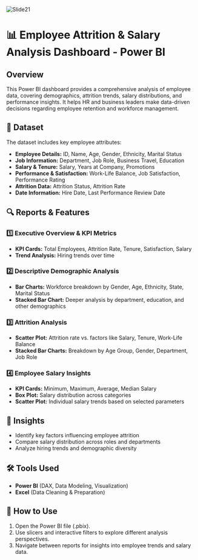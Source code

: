 
![Slide21](https://github.com/user-attachments/assets/c5e2ee4d-1d1c-48d4-8bad-086deeda3046)



# 📊 Employee Attrition & Salary Analysis Dashboard - Power BI  

## Overview  
This Power BI dashboard provides a comprehensive analysis of employee data, covering demographics, attrition trends, salary distributions, and performance insights. It helps HR and business leaders make data-driven decisions regarding employee retention and workforce management.  

## 📂 Dataset  
The dataset includes key employee attributes:  
- **Employee Details:** ID, Name, Age, Gender, Ethnicity, Marital Status  
- **Job Information:** Department, Job Role, Business Travel, Education  
- **Salary & Tenure:** Salary, Years at Company, Promotions  
- **Performance & Satisfaction:** Work-Life Balance, Job Satisfaction, Performance Rating  
- **Attrition Data:** Attrition Status, Attrition Rate  
- **Date Information:** Hire Date, Last Performance Review Date  

## 🔍 Reports & Features  

### 1️⃣ **Executive Overview & KPI Metrics**  
- **KPI Cards:** Total Employees, Attrition Rate, Tenure, Satisfaction, Salary  
- **Trend Analysis:** Hiring trends over time  

### 2️⃣ **Descriptive Demographic Analysis**  
- **Bar Charts:** Workforce breakdown by Gender, Age, Ethnicity, State, Marital Status  
- **Stacked Bar Chart:** Deeper analysis by department, education, and other demographics  

### 3️⃣ **Attrition Analysis**  
- **Scatter Plot:** Attrition rate vs. factors like Salary, Tenure, Work-Life Balance  
- **Stacked Bar Charts:** Breakdown by Age Group, Gender, Department, Job Role  

### 4️⃣ **Employee Salary Insights**  
- **KPI Cards:** Minimum, Maximum, Average, Median Salary  
- **Box Plot:** Salary distribution across categories  
- **Scatter Plot:** Individual salary trends based on selected parameters  

## 🎯 Insights  
- Identify key factors influencing employee attrition  
- Compare salary distribution across roles and departments  
- Analyze hiring trends and demographic diversity  

## 🛠 Tools Used  
- **Power BI** (DAX, Data Modeling, Visualization)  
- **Excel** (Data Cleaning & Preparation)  

## 📌 How to Use  
1. Open the Power BI file (.pbix).  
2. Use slicers and interactive filters to explore different analysis perspectives.  
3. Navigate between reports for insights into employee trends and salary data.  

